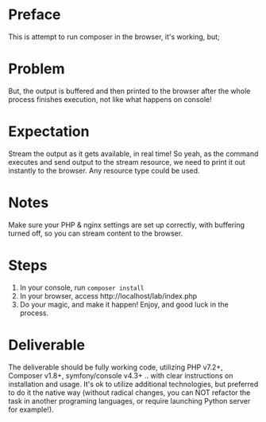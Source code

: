 # Preface
This is attempt to run composer in the browser, it's working, but;

# Problem
But, the output is buffered and then printed to the browser after the whole process finishes execution, not like what happens on console!

# Expectation
Stream the output as it gets available, in real time!
So yeah, as the command executes and send output to the stream resource, 
we need to print it out instantly to the browser. Any resource type could be used.

# Notes
Make sure your PHP & nginx settings are set up correctly, with buffering turned off, so you can stream content to the browser.

# Steps
1. In your console, run `composer install`
2. In your browser, access http://localhost/lab/index.php
3. Do your magic, and make it happen! Enjoy, and good luck in the process.

# Deliverable
The deliverable should be fully working code, utilizing PHP v7.2+, Composer v1.8+, symfony/console v4.3+ .. with clear instructions on installation and usage. It's ok to utilize additional technologies, but preferred to do it the native way  (without radical changes, you can NOT refactor the task in another programing languages, or require launching Python server for example!).
